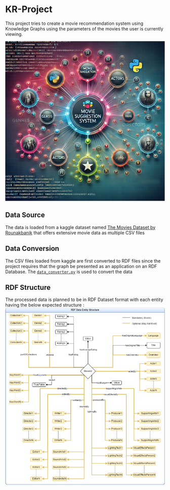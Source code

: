 # KR-Project
This project tries to create a movie recommendation system using Knowledge Graphs using the parameters of the movies the user is currently viewing.

![Display Image](./images/display_image.webp)

## Data Source
The data is loaded from a kaggle dataset named [The Movies Dataset by Rounakbanik](https://www.kaggle.com/datasets/rounakbanik/the-movies-dataset) that offers extensive movie data as multiple CSV files

## Data Conversion
The CSV files loaded from kaggle are first converted to RDF files since the project requires that the graph be presented as an application on an RDF Database.
The [`data_converter.py`](./data_converter.py) is used to convert the data


## RDF Structure
The processed data is planned to be in RDF Dataset format with each entity having the below expected structure : 
![RDF Data Structure](./KnowledgeGraphStructure.png)